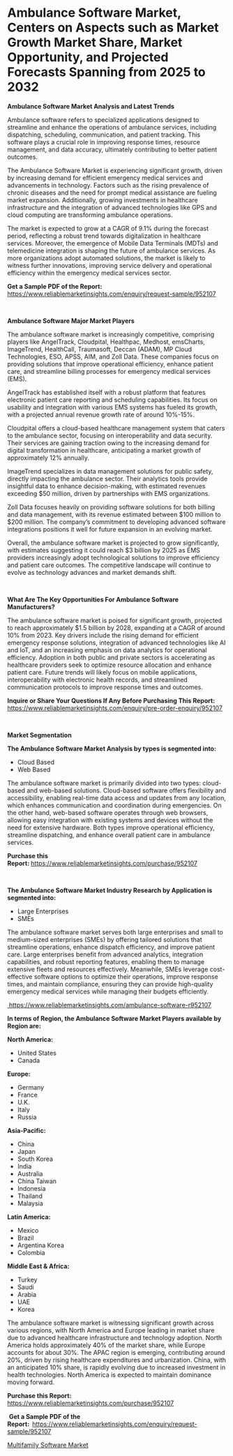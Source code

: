 <p><h1>Ambulance Software Market, Centers on Aspects such as Market Growth Market Share, Market Opportunity, and Projected Forecasts Spanning from 2025 to 2032</h1></p><p><strong>Ambulance Software Market Analysis and Latest Trends</strong></p>
<p><p>Ambulance software refers to specialized applications designed to streamline and enhance the operations of ambulance services, including dispatching, scheduling, communication, and patient tracking. This software plays a crucial role in improving response times, resource management, and data accuracy, ultimately contributing to better patient outcomes.</p><p>The Ambulance Software Market is experiencing significant growth, driven by increasing demand for efficient emergency medical services and advancements in technology. Factors such as the rising prevalence of chronic diseases and the need for prompt medical assistance are fueling market expansion. Additionally, growing investments in healthcare infrastructure and the integration of advanced technologies like GPS and cloud computing are transforming ambulance operations.</p><p>The market is expected to grow at a CAGR of 9.1% during the forecast period, reflecting a robust trend towards digitalization in healthcare services. Moreover, the emergence of Mobile Data Terminals (MDTs) and telemedicine integration is shaping the future of ambulance services. As more organizations adopt automated solutions, the market is likely to witness further innovations, improving service delivery and operational efficiency within the emergency medical services sector.</p></p>
<p><strong>Get a Sample PDF of the Report:&nbsp;</strong> <a href="https://www.reliablemarketinsights.com/enquiry/request-sample/952107?utm_campaign=2891&utm_medium=2&utm_source=Github&utm_content=ia&utm_term=06032025&utm_id=ambulance-software">https://www.reliablemarketinsights.com/enquiry/request-sample/952107</a></p>
<p>&nbsp;</p>
<p><strong>Ambulance Software Major Market Players</strong></p>
<p><p>The ambulance software market is increasingly competitive, comprising players like AngelTrack, Cloudpital, Healthpac, Medhost, emsCharts, ImageTrend, HealthCall, Traumasoft, Deccan (ADAM), MP Cloud Technologies, ESO, APSS, AIM, and Zoll Data. These companies focus on providing solutions that improve operational efficiency, enhance patient care, and streamline billing processes for emergency medical services (EMS).</p><p>AngelTrack has established itself with a robust platform that features electronic patient care reporting and scheduling capabilities. Its focus on usability and integration with various EMS systems has fueled its growth, with a projected annual revenue growth rate of around 10%-15%.</p><p>Cloudpital offers a cloud-based healthcare management system that caters to the ambulance sector, focusing on interoperability and data security. Their services are gaining traction owing to the increasing demand for digital transformation in healthcare, anticipating a market growth of approximately 12% annually.</p><p>ImageTrend specializes in data management solutions for public safety, directly impacting the ambulance sector. Their analytics tools provide insightful data to enhance decision-making, with estimated revenues exceeding $50 million, driven by partnerships with EMS organizations.</p><p>Zoll Data focuses heavily on providing software solutions for both billing and data management, with its revenue estimated between $100 million to $200 million. The company’s commitment to developing advanced software integrations positions it well for future expansion in an evolving market.</p><p>Overall, the ambulance software market is projected to grow significantly, with estimates suggesting it could reach $3 billion by 2025 as EMS providers increasingly adopt technological solutions to improve efficiency and patient care outcomes. The competitive landscape will continue to evolve as technology advances and market demands shift.</p></p>
<p>&nbsp;</p>
<p><strong>What Are The Key Opportunities For Ambulance Software Manufacturers?</strong></p>
<p><p>The ambulance software market is poised for significant growth, projected to reach approximately $1.5 billion by 2028, expanding at a CAGR of around 10% from 2023. Key drivers include the rising demand for efficient emergency response solutions, integration of advanced technologies like AI and IoT, and an increasing emphasis on data analytics for operational efficiency. Adoption in both public and private sectors is accelerating as healthcare providers seek to optimize resource allocation and enhance patient care. Future trends will likely focus on mobile applications, interoperability with electronic health records, and streamlined communication protocols to improve response times and outcomes.</p></p>
<p><strong>Inquire or Share Your Questions If Any Before Purchasing This Report:</strong> <a href="https://www.reliablemarketinsights.com/enquiry/pre-order-enquiry/952107?utm_campaign=2891&utm_medium=2&utm_source=Github&utm_content=ia&utm_term=06032025&utm_id=ambulance-software">https://www.reliablemarketinsights.com/enquiry/pre-order-enquiry/952107</a></p>
<p>&nbsp;</p>
<p><strong>Market Segmentation</strong></p>
<p><strong>The Ambulance Software Market Analysis by types is segmented into:</strong></p>
<p><ul><li>Cloud Based</li><li>Web Based</li></ul></p>
<p><p>The ambulance software market is primarily divided into two types: cloud-based and web-based solutions. Cloud-based software offers flexibility and accessibility, enabling real-time data access and updates from any location, which enhances communication and coordination during emergencies. On the other hand, web-based software operates through web browsers, allowing easy integration with existing systems and devices without the need for extensive hardware. Both types improve operational efficiency, streamline dispatching, and enhance overall patient care in ambulance services.</p></p>
<p><strong>Purchase this Report:&nbsp;</strong><a href="https://www.reliablemarketinsights.com/purchase/952107?utm_campaign=2891&utm_medium=2&utm_source=Github&utm_content=ia&utm_term=06032025&utm_id=ambulance-software">https://www.reliablemarketinsights.com/purchase/952107</a></p>
<p>&nbsp;</p>
<p><strong>The Ambulance Software Market Industry Research by Application is segmented into:</strong></p>
<p><ul><li>Large Enterprises</li><li>SMEs</li></ul></p>
<p><p>The ambulance software market serves both large enterprises and small to medium-sized enterprises (SMEs) by offering tailored solutions that streamline operations, enhance dispatch efficiency, and improve patient care. Large enterprises benefit from advanced analytics, integration capabilities, and robust reporting features, enabling them to manage extensive fleets and resources effectively. Meanwhile, SMEs leverage cost-effective software options to optimize their operations, improve response times, and maintain compliance, ensuring they can provide high-quality emergency medical services while managing their budgets efficiently.</p></p>
<p><a href="https://www.reliablemarketinsights.com/ambulance-software-r952107?utm_campaign=2891&utm_medium=2&utm_source=Github&utm_content=ia&utm_term=06032025&utm_id=ambulance-software">&nbsp;https://www.reliablemarketinsights.com/ambulance-software-r952107</a></p>
<p><strong>In terms of Region, the Ambulance Software Market Players available by Region are:</strong></p>
<p>
    <p> <strong> North America: </strong>
        <ul>
            <li>United States</li>
            <li>Canada</li>
        </ul>
        </p> 
    <p> <strong> Europe: </strong>
        <ul>
            <li>Germany</li>
            <li>France</li>
            <li>U.K.</li>
            <li>Italy</li>
            <li>Russia</li>
        </ul>
        </p> 
    <p> <strong> Asia-Pacific: </strong>
        <ul>
            <li>China</li>
            <li>Japan</li>
            <li>South Korea</li>
            <li>India</li>
            <li>Australia</li>
            <li>China Taiwan</li>
            <li>Indonesia</li>
            <li>Thailand</li>
            <li>Malaysia</li>
        </ul>
        </p> 
    <p> <strong> Latin America: </strong>
        <ul>
            <li>Mexico</li>
            <li>Brazil</li>
            <li>Argentina Korea</li>
            <li>Colombia</li>
        </ul>
        </p> 
    <p> <strong> Middle East & Africa: </strong>
        <ul>
            <li>Turkey</li>
            <li>Saudi</li>
            <li>Arabia</li>
            <li>UAE</li>
            <li>Korea</li>
        </ul>
    </p>
    </p>
<p><p>The ambulance software market is witnessing significant growth across various regions, with North America and Europe leading in market share due to advanced healthcare infrastructure and technology adoption. North America holds approximately 40% of the market share, while Europe accounts for about 30%. The APAC region is emerging, contributing around 20%, driven by rising healthcare expenditures and urbanization. China, with an anticipated 10% share, is rapidly evolving due to increased investment in health technologies. North America is expected to maintain dominance moving forward.</p></p>
<p><strong>Purchase this Report: </strong><a href="https://www.reliablemarketinsights.com/purchase/952107?utm_campaign=2891&utm_medium=2&utm_source=Github&utm_content=ia&utm_term=06032025&utm_id=ambulance-software">https://www.reliablemarketinsights.com/purchase/952107</a></p>
<p>&nbsp;<strong>Get a Sample PDF of the Report:&nbsp;&nbsp;</strong><a href="https://www.reliablemarketinsights.com/enquiry/request-sample/952107?utm_campaign=2891&utm_medium=2&utm_source=Github&utm_content=ia&utm_term=06032025&utm_id=ambulance-software">https://www.reliablemarketinsights.com/enquiry/request-sample/952107</a></p>
<p><strong></strong></p>
<p><p><a href="https://github.com/benhaeneye/Market-Research-Report-List-1/blob/main/multifamily-software-market.md?utm_campaign=2891&utm_medium=2&utm_source=Github&utm_content=ia&utm_term=06032025&utm_id=ambulance-software">Multifamily Software Market</a></p></p>